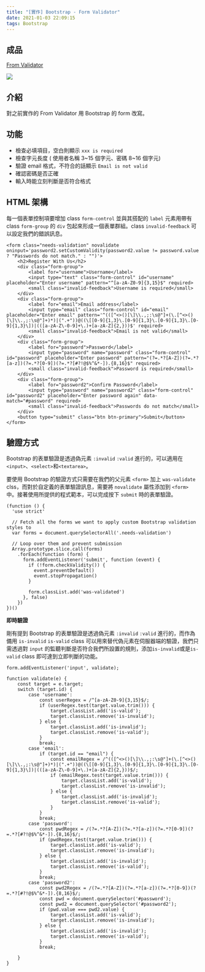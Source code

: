 ```yaml
---
title: "[實作] Bootstrap - Form Validator"
date: 2021-01-03 22:09:15
tags: Bootstrap
---
```

## 成品

[From Validator](https://mjeddie.github.io/JavaScript-Projects/Form_Validator/form.html)

![](https://i.imgur.com/R7lU2XM.png)

## 介紹

對之前實作的 From Validator 用 Bootstrap 的 form 改寫。
<!-- more -->
## 功能

* 檢查必填項目，空白則顯示 `xxx is required`
* 檢查字元長度 ( 使用者名稱 3~15 個字元、密碼 8~16 個字元)
* 驗證 email 格式，不符合的話顯示 `Email is not valid`
* 確認密碼是否正確
* 輸入時能立刻判斷是否符合格式

## HTML 架構

每一個表單控制項要增加 class `form-control` 並與其搭配的 `label` 元素用帶有 class `form-group` 的 `div` 包起來形成一個表單群組。class `invalid-feedback` 
可以設定我們的錯誤訊息。

```html=
<form class="needs-validation" novalidate oninput='password2.setCustomValidity(password2.value != password.value ? "Passwords do not match." : "")'>
    <h2>Register With Us</h2>
    <div class="form-group">
        <label for="username">Username</label>
        <input type="text" class="form-control" id="username" placeholder="Enter username" pattern="^[a-zA-Z0-9]{3,15}$" required>
        <small class="invalid-feedback">Username is required</small>
    </div>
    <div class="form-group">
        <label for="email">Email address</label>
        <input type="email" class="form-control" id="email" placeholder="Enter email" pattern='^(([^<>()[\]\\.,;:\s@"]+(\.[^<>()[\]\\.,;:\s@"]+)*)|(".+"))@((\[[0-9]{1,3}\.[0-9]{1,3}\.[0-9]{1,3}\.[0-9]{1,3}\])|(([a-zA-Z\-0-9]+\.)+[a-zA-Z]{2,}))$' required>
        <small class="invalid-feedback">Email is not valid</small>
    </div>
    <div class="form-group">
        <label for="password">Password</label>
        <input type="password" name="password" class="form-control" id="password" placeholder="Enter password" pattern="(?=.*?[A-Z])(?=.*?[a-z])(?=.*?[0-9])(?=.*?[#?!@$%^&*-]).{8,16}$" required>
        <small class="invalid-feedback">Password is required</small>
    </div>
    <div class="form-group">
        <label for="password2">Confirm Password</label>
        <input type="password" name="password2" class="form-control" id="password2" placeholder="Enter password again" data-match="#password" required>
        <small class="invalid-feedback">Passwords do not match</small>
    </div>
    <button type="submit" class="btn btn-primary">Submit</button>
</form>
```

## 驗證方式

Bootstrap 的表單驗證是透過偽元素 `:invalid` `:valid` 進行的，可以適用在 `<input>`、`<select>`和`<textarea>`。

要使用 Bootstrap 的驗證方式只需要在我們的父元素 `<form>` 加上 `was-validate` clss，而對於自定義的表單驗證訊息，需要將 `novalidate` 屬性添加到 `<form>` 中。接著使用所提供的程式範本，可以完成按下 `submit` 時的表單驗證。

```javascript=
(function () {
  'use strict'

  // Fetch all the forms we want to apply custom Bootstrap validation styles to
  var forms = document.querySelectorAll('.needs-validation')

  // Loop over them and prevent submission
  Array.prototype.slice.call(forms)
    .forEach(function (form) {
      form.addEventListener('submit', function (event) {
        if (!form.checkValidity()) {
          event.preventDefault()
          event.stopPropagation()
        }

        form.classList.add('was-validated')
      }, false)
    })
})()
```

**即時驗證**

剛有提到 Bootstrap 的表單驗證是透過偽元素 `:invalid` `:valid` 進行的，而作為備用 `is-invalid` `is-valid` class 可以用來替代偽元素在伺服器端的驗證，我們只需透過對 `input` 的監聽判斷是否符合我們所設置的規則，添加`is-invalid`或是`is-valid` class 即可達到立即判斷的功能。

```javascript=
form.addEventListener('input', validate);

function validate(e) {
    const target = e.target;
    switch (target.id) {
        case 'username':
            const userRegex = /^[a-zA-Z0-9]{3,15}$/;
            if (userRegex.test(target.value.trim())) {
                target.classList.add('is-valid');
                target.classList.remove('is-invalid');
            } else {
                target.classList.add('is-invalid');
                target.classList.remove('is-valid');
            }
            break;
        case 'email':
            if (target.id == "email") {
                const emailRegex = /^(([^<>()[\]\\.,;:\s@"]+(\.[^<>()[\]\\.,;:\s@"]+)*)|(".+"))@((\[[0-9]{1,3}\.[0-9]{1,3}\.[0-9]{1,3}\.[0-9]{1,3}\])|(([a-zA-Z\-0-9]+\.)+[a-zA-Z]{2,}))$/;
                if (emailRegex.test(target.value.trim())) {
                    target.classList.add('is-valid');
                    target.classList.remove('is-invalid');
                } else {
                    target.classList.add('is-invalid');
                    target.classList.remove('is-valid');
                }
            }
            break;
        case 'password':
            const pwdRegex = /(?=.*?[A-Z])(?=.*?[a-z])(?=.*?[0-9])(?=.*?[#?!@$%^&*-]).{8,16}$/;
            if (pwdRegex.test(target.value.trim())) {
                target.classList.add('is-valid');
                target.classList.remove('is-invalid');
            } else {
                target.classList.add('is-invalid');
                target.classList.remove('is-valid');
            }
            break;
        case 'password2':
            const pwd2Regex = /(?=.*?[A-Z])(?=.*?[a-z])(?=.*?[0-9])(?=.*?[#?!@$%^&*-]).{8,16}$/;
            const pwd = document.querySelector('#password');
            const pwd2 = document.querySelector('#password2');
            if (pwd.value === pwd2.value) {
                target.classList.add('is-valid');
                target.classList.remove('is-invalid');
            } else {
                target.classList.add('is-invalid');
                target.classList.remove('is-valid');
            }
            break;

    }
}
```
